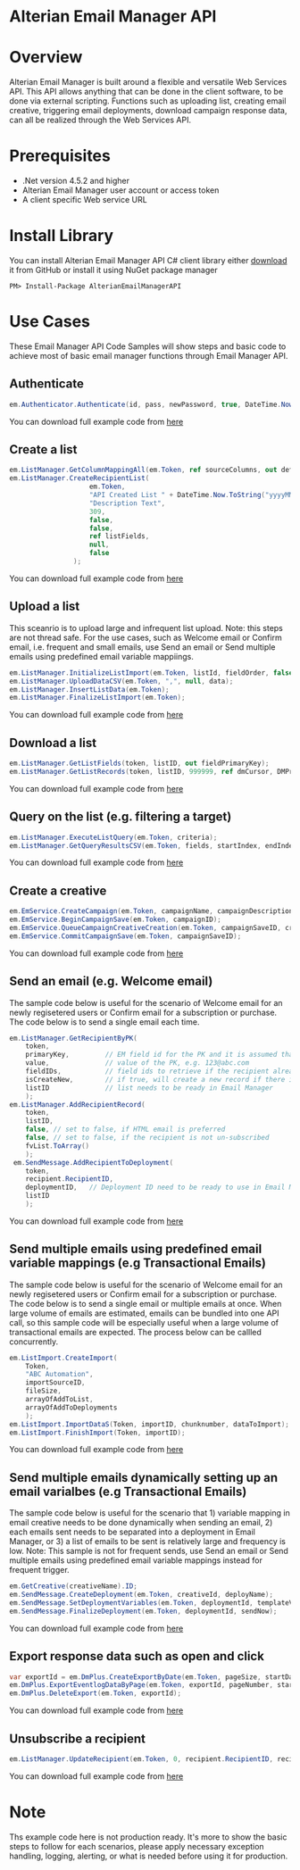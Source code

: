 # Alterian Email Manager API

# Overview

Alterian Email Manager is built around a flexible and versatile Web Services API. This API allows anything that can be done in the client software, to be done via external scripting. Functions such as uploading list, creating email creative, triggering email deployments, download campaign response data, can all be realized through the Web Services API.

# Prerequisites

- .Net version 4.5.2 and higher
- Alterian Email Manager user account or access token
- A client specific Web service URL

# Install Library

You can install Alterian Email Manager API C# client library either [download](https://github.com/AlterianTechnology/Alterian_EmailManagerAPICSharp/tree/master/AlterianEMAPIClient) it from GitHub or install it using NuGet package manager
```
PM> Install-Package AlterianEmailManagerAPI
```

# Use Cases
These Email Manager API Code Samples will show steps and basic code to achieve most of basic email manager functions through Email Manager API. 

## Authenticate
```csharp
em.Authenticator.Authenticate(id, pass, newPassword, true, DateTime.Now, out _token);
```
You can download full example code from [here](https://github.com/AlterianTechnology/Alterian_EmailManagerAPICSharp/tree/master/AlterianEMAPISample)

## Create a list
```csharp
em.ListManager.GetColumnMappingAll(em.Token, ref sourceColumns, out defaultKey);
em.ListManager.CreateRecipientList(
                    em.Token,
                    "API Created List " + DateTime.Now.ToString("yyyyMMdd_hhmmss"),
                    "Description Text",
                    309,
                    false,
                    false,
                    ref listFields,
                    null,
                    false
                );
```
You can download full example code from [here](https://github.com/AlterianTechnology/Alterian_EmailManagerAPICSharp/tree/master/AlterianEMAPISample)

## Upload a list

This sceanrio is to upload large and infrequent list upload. Note: this steps are not thread safe. For the use cases, such as Welcome email or Confirm email, i.e. frequent and small emails, use Send an email or Send multiple emails using predefined email variable mappiings. 

```csharp
em.ListManager.InitializeListImport(em.Token, listId, fieldOrder, false);
em.ListManager.UploadDataCSV(em.Token, ",", null, data);
em.ListManager.InsertListData(em.Token);
em.ListManager.FinalizeListImport(em.Token);
``` 
You can download full example code from [here](https://github.com/AlterianTechnology/Alterian_EmailManagerAPICSharp/tree/master/AlterianEMAPISample)

## Download a list
```csharp
em.ListManager.GetListFields(token, listID, out fieldPrimaryKey);
em.ListManager.GetListRecords(token, listID, 999999, ref dmCursor, DMPreviewDirection.DMPD_FIRST);
```
You can download full example code from [here](https://github.com/AlterianTechnology/Alterian_EmailManagerAPICSharp/tree/master/AlterianEMAPISample)

## Query on the list (e.g. filtering a target)
```csharp
em.ListManager.ExecuteListQuery(em.Token, criteria);
em.ListManager.GetQueryResultsCSV(em.Token, fields, startIndex, endIndex, false, out count);
```
You can download full example code from [here](https://github.com/AlterianTechnology/Alterian_EmailManagerAPICSharp/tree/master/AlterianEMAPISample)

## Create a creative
```csharp
em.EmService.CreateCampaign(em.Token, campaignName, campaignDescription, parentFolderID, false, false, null, null);
em.EmService.BeginCampaignSave(em.Token, campaignID);
em.EmService.QueueCampaignCreativeCreation(em.Token, campaignSaveID, creativeName, description, type, false, false, htmlContent, textContent, true);
em.EmService.CommitCampaignSave(em.Token, campaignSaveID);
```
You can download full example code from [here](https://github.com/AlterianTechnology/Alterian_EmailManagerAPICSharp/tree/master/AlterianEMAPISample)

## Send an email (e.g. Welcome email)

The sample code below is useful for the scenario of Welcome email for an newly regisetered users or Confirm email for a subscription or purchase.  The code below is to send a single email each time. 

```csharp
em.ListManager.GetRecipientByPK(
    token,
    primaryKey,         // EM field id for the PK and it is assumed that the field will contain email address
    value,              // value of the PK, e.g. 123@abc.com
    fieldIDs,           // field ids to retrieve if the recipient already exist
    isCreateNew,        // if true, will create a new record if there is no recipient
    listID              // list needs to be ready in Email Manager
    );
em.ListManager.AddRecipientRecord(
    token,
    listID,
    false, // set to false, if HTML email is preferred
    false, // set to false, if the recipient is not un-subscribed 
    fvList.ToArray()
    );
 em.SendMessage.AddRecipientToDeployment(
    token,
    recipient.RecipientID,
    deploymentID,   // Deployment ID need to be ready to use in Email Manager.
    listID
    );                    
```
You can download full example code from [here](https://github.com/AlterianTechnology/Alterian_EmailManagerAPICSharp/tree/master/AlterianEMAPISample)

## Send multiple emails using predefined email variable mappings (e.g Transactional Emails)

The sample code below is useful for the scenario of Welcome email for an newly regisetered users or Confirm email for a subscription or purchase.  The code below is to send a single email or multiple emails at once. When large volume of emails are estimated, emails can be bundled into one API call, so this sample code will be especially useful when a large volume of transactional emails are expected. The process below can be callled concurrently. 

```csharp
em.ListImport.CreateImport(
    Token,
    "ABC Automation",
    importSourceID,
    fileSize,
    arrayOfAddToList,
    arrayOfAddToDeployments
    );
em.ListImport.ImportDataS(Token, importID, chunknumber, dataToImport);
em.ListImport.FinishImport(Token, importID);
```
You can download full example code from [here](https://github.com/AlterianTechnology/Alterian_EmailManagerAPICSharp/tree/master/AlterianEMAPISample)

## Send multiple emails dynamically setting up an email varialbes (e.g Transactional Emails)

The sample code below is useful for the scenario that 1) variable mapping in email creative needs to be done dynamically when sending an email, 2) each emails sent needs to be separated into a deployment in Email Manager, or 3) a list of emails to be sent is relatively large and frequency is low. Note: This sample is not for frequent sends, use Send an email or Send multiple emails using predefined email variable mappings instead for frequent trigger. 

```csharp
em.GetCreative(creativeName).ID;
em.SendMessage.CreateDeployment(em.Token, creativeId, deployName);
em.SendMessage.SetDeploymentVariables(em.Token, deploymentId, templateValue, recipientLists, null, variableMaps.ToArray(), false);
em.SendMessage.FinalizeDeployment(em.Token, deploymentId, sendNow);
```
You can download full example code from [here](https://github.com/AlterianTechnology/Alterian_EmailManagerAPICSharp/tree/master/AlterianEMAPISample)

## Export response data such as open and click
```csharp
var exportId = em.DmPlus.CreateExportByDate(em.Token, pageSize, startDate, endDate, filters.ToArray(), out count);
em.DmPlus.ExportEventlogDataByPage(em.Token, exportId, pageNumber, startDate, endDate, filters.ToArray(), eventColumns.ToArray(), DMExportDataFormat.DMDF_CSV, CompressionMethod.CM_GZIP);
em.DmPlus.DeleteExport(em.Token, exportId);
```
You can download full example code from [here](https://github.com/AlterianTechnology/Alterian_EmailManagerAPICSharp/tree/master/AlterianEMAPISample)

## Unsubscribe a recipient
```csharp
em.ListManager.UpdateRecipient(em.Token, 0, recipient.RecipientID, recipient.PrefersText, recipient.RSSOnly, Unsubscribed: true, FieldValues: null);
```
You can download full example code from [here](https://github.com/AlterianTechnology/Alterian_EmailManagerAPICSharp/tree/master/AlterianEMAPISample)

# Note

Ths example code here is not production ready. It's more to show the basic steps to follow for each scenarios, please apply necessary exception handling, logging, alerting, or what is needed before using it for production. 
